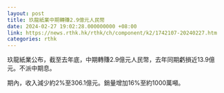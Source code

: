 ```yaml
---
layout: post
title: 玖龍紙業中期轉賺2.9億元人民幣
date: 2024-02-27 19:02:28.000000000 +08:00
link: https://news.rthk.hk/rthk/ch/component/k2/1742107-20240227.htm
categories: rthk
---
```


玖龍紙業公布，截至去年底，中期轉賺2.9億元人民幣，去年同期虧損近13.9億元。不派中期息。

期內，收入減少約2%至306.1億元。銷量增加16%至約1000萬噸。
